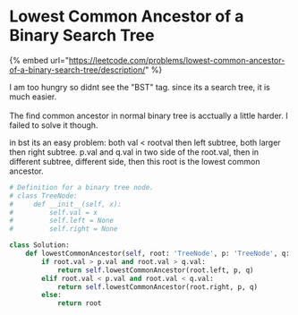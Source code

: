 # Lowest Common Ancestor of a Binary Search Tree

{% embed url="https://leetcode.com/problems/lowest-common-ancestor-of-a-binary-search-tree/description/" %}

I am too hungry so didnt see the "BST" tag. since its a search tree, it is much easier.\
\
The find common ancestor in normal binary tree is acctually a little harder. I failed to solve it though.

in bst its an easy problem: both val < rootval then left subtree, both larger then right subtree. p.val and q.val in two side of the root.val, then in different subtree, different side, then this root is the lowest common ancestor.

```python
# Definition for a binary tree node.
# class TreeNode:
#     def __init__(self, x):
#         self.val = x
#         self.left = None
#         self.right = None

class Solution:
    def lowestCommonAncestor(self, root: 'TreeNode', p: 'TreeNode', q: 'TreeNode') -> 'TreeNode':
        if root.val > p.val and root.val > q.val:
            return self.lowestCommonAncestor(root.left, p, q)
        elif root.val < p.val and root.val < q.val:
            return self.lowestCommonAncestor(root.right, p, q)
        else:
            return root

```
